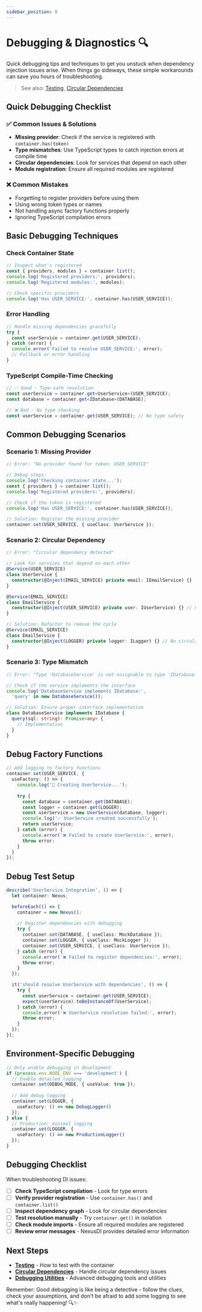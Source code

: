 ```yaml
---
sidebar_position: 8
---
```


# Debugging & Diagnostics 🔍

Quick debugging tips and techniques to get you unstuck when dependency injection issues arise. When things go sideways, these simple workarounds can save you hours of troubleshooting.

> See also: [Testing](../testing.md), [Circular Dependencies](circular-dependencies.md)

## Quick Debugging Checklist

### ✅ Common Issues & Solutions

- **Missing provider**: Check if the service is registered with `container.has(token)`
- **Type mismatches**: Use TypeScript types to catch injection errors at compile time
- **Circular dependencies**: Look for services that depend on each other
- **Module registration**: Ensure all required modules are registered

### ❌ Common Mistakes

- Forgetting to register providers before using them
- Using wrong token types or names
- Not handling async factory functions properly
- Ignoring TypeScript compilation errors

## Basic Debugging Techniques

### Check Container State

```typescript
// Inspect what's registered
const { providers, modules } = container.list();
console.log('Registered providers:', providers);
console.log('Registered modules:', modules);

// Check specific providers
console.log('Has USER_SERVICE:', container.has(USER_SERVICE));
```

### Error Handling

```typescript
// Handle missing dependencies gracefully
try {
  const userService = container.get(USER_SERVICE);
} catch (error) {
  console.error('Failed to resolve USER_SERVICE:', error);
  // Fallback or error handling
}
```

### TypeScript Compile-Time Checking

```typescript
// ✅ Good - Type-safe resolution
const userService = container.get<UserService>(USER_SERVICE);
const database = container.get<IDatabase>(DATABASE);

// ❌ Bad - No type checking
const userService = container.get(USER_SERVICE); // No type safety
```

## Common Debugging Scenarios

### Scenario 1: Missing Provider

```typescript
// Error: "No provider found for token: USER_SERVICE"

// Debug steps:
console.log('Checking container state...');
const { providers } = container.list();
console.log('Registered providers:', providers);

// Check if the token is registered
console.log('Has USER_SERVICE:', container.has(USER_SERVICE));

// Solution: Register the missing provider
container.set(USER_SERVICE, { useClass: UserService });
```

### Scenario 2: Circular Dependency

```typescript
// Error: "Circular dependency detected"

// Look for services that depend on each other
@Service(USER_SERVICE)
class UserService {
  constructor(@Inject(EMAIL_SERVICE) private email: IEmailService) {}
}

@Service(EMAIL_SERVICE)
class EmailService {
  constructor(@Inject(USER_SERVICE) private user: IUserService) {} // Circular!
}

// Solution: Refactor to remove the cycle
@Service(EMAIL_SERVICE)
class EmailService {
  constructor(@Inject(LOGGER) private logger: ILogger) {} // No circular dependency
}
```

### Scenario 3: Type Mismatch

```typescript
// Error: "Type 'DatabaseService' is not assignable to type 'IDatabase'"

// Check if the service implements the interface
console.log('DatabaseService implements IDatabase:', 
  'query' in new DatabaseService());

// Solution: Ensure proper interface implementation
class DatabaseService implements IDatabase {
  query(sql: string): Promise<any> {
    // Implementation
  }
}
```

## Debug Factory Functions

```typescript
// Add logging to factory functions
container.set(USER_SERVICE, {
  useFactory: () => {
    console.log('🔧 Creating UserService...');
    
    try {
      const database = container.get(DATABASE);
      const logger = container.get(LOGGER);
      const userService = new UserService(database, logger);
      console.log('✅ UserService created successfully');
      return userService;
    } catch (error) {
      console.error('❌ Failed to create UserService:', error);
      throw error;
    }
  }
});
```

## Debug Test Setup

```typescript
describe('UserService Integration', () => {
  let container: Nexus;

  beforeEach(() => {
    container = new Nexus();
    
    // Register dependencies with debugging
    try {
      container.set(DATABASE, { useClass: MockDatabase });
      container.set(LOGGER, { useClass: MockLogger });
      container.set(USER_SERVICE, { useClass: UserService });
    } catch (error) {
      console.error('❌ Failed to register dependencies:', error);
      throw error;
    }
  });

  it('should resolve UserService with dependencies', () => {
    try {
      const userService = container.get(USER_SERVICE);
      expect(userService).toBeInstanceOf(UserService);
    } catch (error) {
      console.error('❌ UserService resolution failed:', error);
      throw error;
    }
  });
});
```

## Environment-Specific Debugging

```typescript
// Only enable debugging in development
if (process.env.NODE_ENV === 'development') {
  // Enable detailed logging
  container.set(DEBUG_MODE, { useValue: true });
  
  // Add debug logging
  container.set(LOGGER, {
    useFactory: () => new DebugLogger()
  });
} else {
  // Production: minimal logging
  container.set(LOGGER, {
    useFactory: () => new ProductionLogger()
  });
}
```

## Debugging Checklist

When troubleshooting DI issues:

- [ ] **Check TypeScript compilation** - Look for type errors
- [ ] **Verify provider registration** - Use `container.has()` and `container.list()`
- [ ] **Inspect dependency graph** - Look for circular dependencies
- [ ] **Test resolution manually** - Try `container.get()` in isolation
- [ ] **Check module imports** - Ensure all required modules are registered
- [ ] **Review error messages** - NexusDI provides detailed error information

## Next Steps

- **[Testing](../testing.md)** - How to test with the container
- **[Circular Dependencies](circular-dependencies.md)** - Handle circular dependency issues
- **[Debugging Utilities](debugging-utilities.md)** - Advanced debugging tools and utilities

Remember: Good debugging is like being a detective - follow the clues, check your assumptions, and don't be afraid to add some logging to see what's really happening! 🔍✨ 